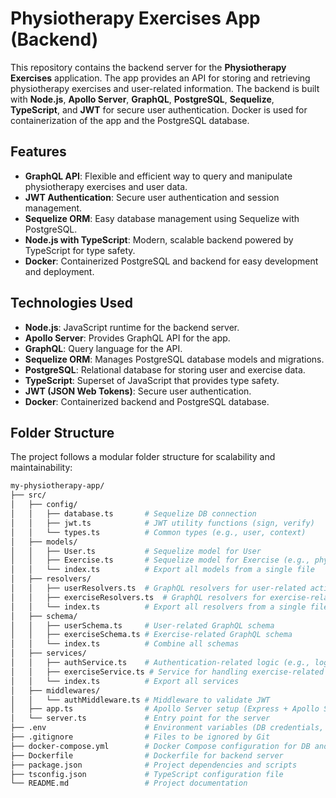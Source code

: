 # Physiotherapy Exercises App (Backend)

This repository contains the backend server for the **Physiotherapy Exercises** application. The app provides an API for storing and retrieving physiotherapy exercises and user-related information. The backend is built with **Node.js**, **Apollo Server**, **GraphQL**, **PostgreSQL**, **Sequelize**, **TypeScript**, and **JWT** for secure user authentication. Docker is used for containerization of the app and the PostgreSQL database.

## Features

- **GraphQL API**: Flexible and efficient way to query and manipulate physiotherapy exercises and user data.
- **JWT Authentication**: Secure user authentication and session management.
- **Sequelize ORM**: Easy database management using Sequelize with PostgreSQL.
- **Node.js with TypeScript**: Modern, scalable backend powered by TypeScript for type safety.
- **Docker**: Containerized PostgreSQL and backend for easy development and deployment.

## Technologies Used

- **Node.js**: JavaScript runtime for the backend server.
- **Apollo Server**: Provides GraphQL API for the app.
- **GraphQL**: Query language for the API.
- **Sequelize ORM**: Manages PostgreSQL database models and migrations.
- **PostgreSQL**: Relational database for storing user and exercise data.
- **TypeScript**: Superset of JavaScript that provides type safety.
- **JWT (JSON Web Tokens)**: Secure user authentication.
- **Docker**: Containerized backend and PostgreSQL database.

## Folder Structure

The project follows a modular folder structure for scalability and maintainability:

```bash
my-physiotherapy-app/
├── src/
│   ├── config/
│   │   ├── database.ts       # Sequelize DB connection
│   │   ├── jwt.ts            # JWT utility functions (sign, verify)
│   │   └── types.ts          # Common types (e.g., user, context)
│   ├── models/
│   │   ├── User.ts           # Sequelize model for User
│   │   ├── Exercise.ts       # Sequelize model for Exercise (e.g., physiotherapy exercises)
│   │   └── index.ts          # Export all models from a single file
│   ├── resolvers/
│   │   ├── userResolvers.ts  # GraphQL resolvers for user-related actions (login, registration)
│   │   ├── exerciseResolvers.ts  # GraphQL resolvers for exercise-related queries and mutations
│   │   └── index.ts          # Export all resolvers from a single file
│   ├── schema/
│   │   ├── userSchema.ts     # User-related GraphQL schema
│   │   ├── exerciseSchema.ts # Exercise-related GraphQL schema
│   │   └── index.ts          # Combine all schemas
│   ├── services/
│   │   ├── authService.ts    # Authentication-related logic (e.g., login)
│   │   ├── exerciseService.ts # Service for handling exercise-related logic
│   │   └── index.ts          # Export all services
│   ├── middlewares/
│   │   └── authMiddleware.ts # Middleware to validate JWT
│   ├── app.ts                # Apollo Server setup (Express + Apollo Server)
│   └── server.ts             # Entry point for the server
├── .env                      # Environment variables (DB credentials, JWT secrets, etc.)
├── .gitignore                # Files to be ignored by Git
├── docker-compose.yml        # Docker Compose configuration for DB and backend services
├── Dockerfile                # Dockerfile for backend server
├── package.json              # Project dependencies and scripts
├── tsconfig.json             # TypeScript configuration file
└── README.md                 # Project documentation
```
